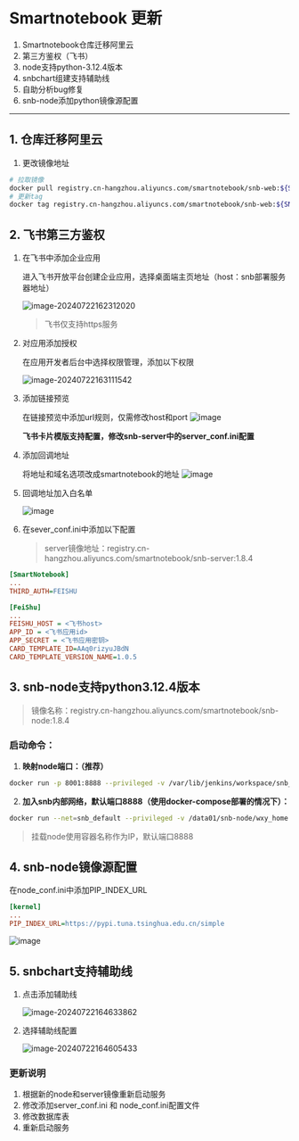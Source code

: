 # Smartnotebook 更新

1. Smartnotebook仓库迁移阿里云
2. 第三方鉴权（飞书）
3. node支持python-3.12.4版本
4. snbchart组建支持辅助线
5. 自助分析bug修复
6. snb-node添加python镜像源配置



---

## 1. 仓库迁移阿里云

1. 更改镜像地址

```bash
# 拉取镜像
docker pull registry.cn-hangzhou.aliyuncs.com/smartnotebook/snb-web:${SNB_VERSION}
# 更新tag
docker tag registry.cn-hangzhou.aliyuncs.com/smartnotebook/snb-web:${SNB_VERSION} smartnotebook/snb-web:${SNB_VERSION}
```

##  2. 飞书第三方鉴权

1. 在飞书中添加企业应用

   进入飞书开放平台创建企业应用，选择桌面端主页地址（host：snb部署服务器地址）

   ![image-20240722162312020](https://github.com/user-attachments/assets/728a203e-745f-43f8-b0cf-e6f9d25fce86)

   > 飞书仅支持https服务

   

2. 对应用添加授权

   在应用开发者后台中选择权限管理，添加以下权限

   ![image-20240722163111542](https://github.com/user-attachments/assets/32f9cae2-82d5-41ef-b42a-5186d4513ee5)

3. 添加链接预览
   
   在链接预览中添加url规则，仅需修改host和port
   ![image](https://github.com/user-attachments/assets/3dfd3e66-4529-4ce1-87de-1d1eb0bdea06)

   **飞书卡片模版支持配置，修改snb-server中的server_conf.ini配置**

5. 添加回调地址
   
   将地址和域名选项改成smartnotebook的地址
   ![image](https://github.com/user-attachments/assets/470a108a-2edf-4b2b-89a3-8037a1d6665c)

6. 回调地址加入白名单

   ![image](https://github.com/user-attachments/assets/cacd9d60-fb19-47d6-b109-71f2462d8cc4)

7. 在sever_conf.ini中添加以下配置
   > server镜像地址：registry.cn-hangzhou.aliyuncs.com/smartnotebook/snb-server:1.8.4

```ini
[SmartNotebook]
...
THIRD_AUTH=FEISHU

[FeiShu]
...
FEISHU_HOST = <飞书host>
APP_ID = <飞书应用id>
APP_SECRET = <飞书应用密钥>
CARD_TEMPLATE_ID=AAq0rizyuJBdN
CARD_TEMPLATE_VERSION_NAME=1.0.5
```

## 3. snb-node支持python3.12.4版本

   > 镜像名称：registry.cn-hangzhou.aliyuncs.com/smartnotebook/snb-node:1.8.4
   
   ### 启动命令：
   1. **映射node端口：（推荐）**
   ```bash
   docker run -p 8001:8888 --privileged -v /var/lib/jenkins/workspace/snb_node:/snb_node -v /home/snb-node-3124-home/:/home --name snb-node-3124 registry.cn-hangzhou.aliyuncs.com/smartnotebook/snb-node:1.8.4
   ```
   2. **加入snb内部网络，默认端口8888（使用docker-compose部署的情况下）：**
   ```bash
   docker run --net=snb_default --privileged -v /data01/snb-node/wxy_home:/home --name snb-node-3124 registry.cn-hangzhou.aliyuncs.com/smartnotebook/snb-node:1.8.4
   ```
   > 挂载node使用容器名称作为IP，默认端口8888

## 4. snb-node镜像源配置
在node_conf.ini中添加PIP_INDEX_URL
```ini
[kernel]
...
PIP_INDEX_URL=https://pypi.tuna.tsinghua.edu.cn/simple
```
![image](https://github.com/user-attachments/assets/8eed2c52-7868-44a0-a342-adca4f82e33f)


## 5. snbchart支持辅助线

1. 点击添加辅助线

   ![image-20240722164633862](https://github.com/user-attachments/assets/f23cb27f-1726-446e-9590-a3165f301a6b)


2. 选择辅助线配置

   ![image-20240722164605433](https://github.com/user-attachments/assets/6526f885-16a0-4863-ae3d-df8b3752fb83)


### 更新说明
1. 根据新的node和server镜像重新启动服务
2. 修改添加server_conf.ini 和 node_conf.ini配置文件
3. 修改数据库表
4. 重新启动服务


